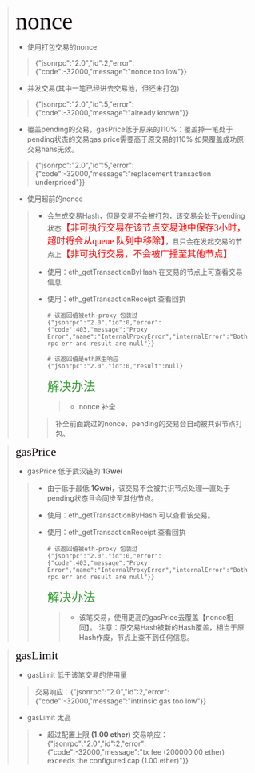 ><font face="微软雅黑" size=8 color=#130c0e >nonce </font>
>
>* 使用打包交易的nonce
>
> > {"jsonrpc":"2.0","id":2,"error":{"code":-32000,"message":"nonce too low"}}
>
>* 并发交易(其中一笔已经进去交易池，但还未打包)
>
> > {"jsonrpc":"2.0","id":5,"error":{"code":-32000,"message":"already known"}}
>
>* 覆盖pending的交易，gasPrice低于原来的110%：覆盖掉一笔处于pending状态的交易gas price需要高于原交易的110%
>  如果覆盖成功原交易hahs无效。
>
> > {"jsonrpc":"2.0","id":5,"error":{"code":-32000,"message":"replacement transaction underpriced"}}
>
>* 使用超前的nonce
>
> > * 会生成交易Hash，但是交易不会被打包，该交易会处于pending状态<font face="微软雅黑" size=4 color=#f00 >【非可执行交易在该节点交易池中保存3小时，超时将会从queue 队列中移除】</font>，且只会在发起交易的节点上<font face="微软雅黑" size=4 color=#f00 >【非可执行交易，不会被广播至其他节点】</font>
> >
> > * 使用：eth_getTransactionByHash 在交易的节点上可查看交易信息
> >
> > * 使用：eth_getTransactionReceipt  查看回执
> >
> >   ```
> >   # 该返回值被eth-proxy 包装过
> >   {"jsonrpc":"2.0","id":0,"error":{"code":403,"message":"Proxy Error","name":"InternalProxyError","internalError":"Both rpc err and result are null"}}
> >   ```
> >   
> >   ```
> >   # 该返回值是eth原生响应
> >   {"jsonrpc":"2.0","id":0,"result":null}
> >   ```
> >   
> >   <font face="微软雅黑" size=5 color=#339933>解决办法</font>
> >   
> >   >* nonce 补全
> >>  补全前面跳过的nonce，pending的交易会自动被共识节点打包。
>



><font face="微软雅黑" size=5 color=#130c0e >gasPrice</font>
>
>* gasPrice 低于武汉链的 **1Gwei**
>
>  > * 由于低于最低 **1Gwei**，该交易不会被共识节点处理一直处于pending状态且会同步至其他节点。
>  >
>  > * 使用：eth_getTransactionByHash 可以查看该交易。
>  >
>  > * 使用：eth_getTransactionReceipt  查看回执
>  >
>  >   ```
>  >   # 该返回值被eth-proxy 包装过
>  >   {"jsonrpc":"2.0","id":0,"error":{"code":403,"message":"Proxy Error","name":"InternalProxyError","internalError":"Both rpc err and result are null"}}
>  >   ```
>  >   
>  >   <font face="微软雅黑" size=5 color=#339933>解决办法</font>
>  >   
>  >   > * 该笔交易，使用更高的gasPrice去覆盖【nonce相同】。
>  >   >   注意：原交易Hash被新的Hash覆盖，相当于原Hash作废，节点上查不到任何信息。
> 



><font face="微软雅黑" size=5 color=#130c0e >gasLimit</font>
>
>* gasLimit 低于该笔交易的使用量
>
>  > 交易响应：{"jsonrpc":"2.0","id":2,"error":{"code":-32000,"message":"intrinsic gas too low"}}
>
>* gasLimit 太高
>
>  > * 超过配置上限 **(1.00 ether)**
>  >   交易响应：{"jsonrpc":"2.0","id":2,"error":{"code":-32000,"message":"tx fee (200000.00 ether) exceeds the configured cap (1.00 ether)"}}



